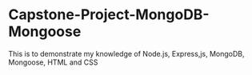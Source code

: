 # Capstone-Project-MongoDB-Mongoose
This is to demonstrate my knowledge of Node.js, Express,js, MongoDB, Mongoose, HTML and CSS
